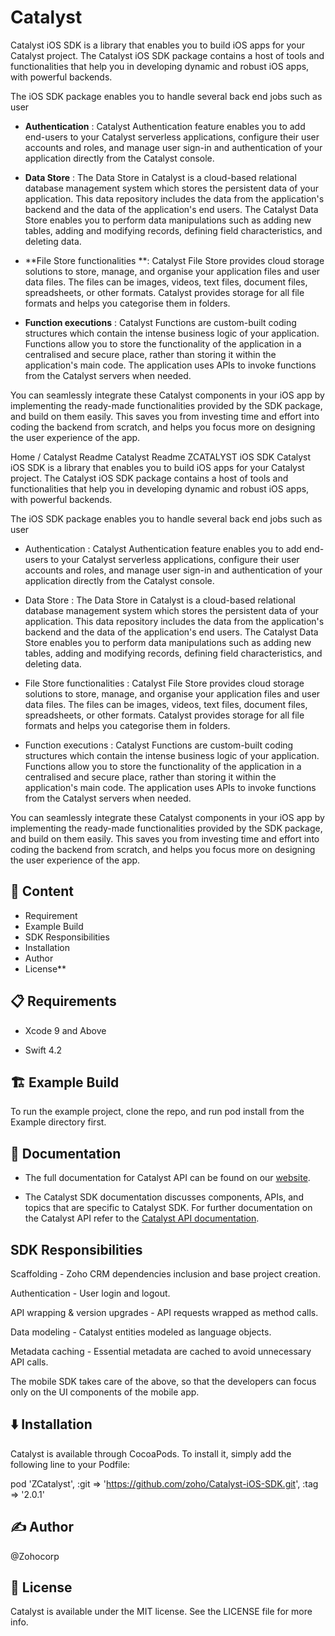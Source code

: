 # Catalyst

Catalyst iOS SDK is a library that enables you to build iOS apps for your Catalyst project. The Catalyst iOS SDK package contains a host of tools and functionalities that help you in developing dynamic and robust iOS apps, with powerful backends.

The iOS SDK package enables you to handle several back end jobs such as user 

- **Authentication** : Catalyst Authentication feature enables you to add end-users to your Catalyst serverless applications, configure their user accounts and roles, and manage user sign-in and authentication of your application directly from the Catalyst console.

- **Data Store** : The Data Store in Catalyst is a cloud-based relational database management system which stores the persistent data of your application. This data repository includes the data from the application's backend and the data of the application's end users. The Catalyst Data Store enables you to perform data manipulations such as adding new tables, adding and modifying records, defining field characteristics, and deleting data.

- **File Store functionalities **: Catalyst File Store provides cloud storage solutions to store, manage, and organise your application files and user data files. The files can be images, videos, text files, document files, spreadsheets, or other formats. Catalyst provides storage for all file formats and helps you categorise them in folders.

- **Function executions** : Catalyst Functions are custom-built coding structures which contain the intense business logic of your application. Functions allow you to store the functionality of the application in a centralised and secure place, rather than storing it within the application's main code. The application uses APIs to invoke functions from the Catalyst servers when needed.

You can seamlessly integrate these Catalyst components in your iOS app by implementing the ready-made functionalities provided by the SDK package, and build on them easily. This saves you from investing time and effort into coding the backend from scratch, and helps you focus more on designing the user experience of the app.


 Home / Catalyst Readme
Catalyst Readme
 ZCATALYST iOS SDK
Catalyst iOS SDK is a library that enables you to build iOS apps for your Catalyst project. The Catalyst iOS SDK package contains a host of tools and functionalities that help you in developing dynamic and robust iOS apps, with powerful backends.

The iOS SDK package enables you to handle several back end jobs such as user 

- Authentication : Catalyst Authentication feature enables you to add end-users to your Catalyst serverless applications, configure their user accounts and roles, and manage user sign-in and authentication of your application directly from the Catalyst console.

- Data Store : The Data Store in Catalyst is a cloud-based relational database management system which stores the persistent data of your application. This data repository includes the data from the application's backend and the data of the application's end users. The Catalyst Data Store enables you to perform data manipulations such as adding new tables, adding and modifying records, defining field characteristics, and deleting data.

- File Store functionalities : Catalyst File Store provides cloud storage solutions to store, manage, and organise your application files and user data files. The files can be images, videos, text files, document files, spreadsheets, or other formats. Catalyst provides storage for all file formats and helps you categorise them in folders.

- Function executions : Catalyst Functions are custom-built coding structures which contain the intense business logic of your application. Functions allow you to store the functionality of the application in a centralised and secure place, rather than storing it within the application's main code. The application uses APIs to invoke functions from the Catalyst servers when needed.

You can seamlessly integrate these Catalyst components in your iOS app by implementing the ready-made functionalities provided by the SDK package, and build on them easily. This saves you from investing time and effort into coding the backend from scratch, and helps you focus more on designing the user experience of the app.

## 📜 Content 
- Requirement
- Example Build
- SDK Responsibilities
- Installation
- Author
- License**

## 📋 Requirements
- Xcode 9 and Above

- Swift 4.2

## 🏗 Example Build
To run the example project, clone the repo, and run pod install from the Example directory first.

## 📖 Documentation 
- The full documentation for Catalyst API can be found on our [website](https://catalyst.zoho.com/help/sdk/ios/overview.html).

- The Catalyst SDK documentation discusses components, APIs, and topics that are specific to Catalyst SDK. For further documentation on the Catalyst API refer to the [Catalyst API documentation](https://catalyst.zoho.com/help/api/introduction/overview.html).

## SDK Responsibilities
Scaffolding - Zoho CRM dependencies inclusion and base project creation.

Authentication - User login and logout.

API wrapping & version upgrades - API requests wrapped as method calls.

Data modeling - Catalyst entities modeled as language objects.

Metadata caching - Essential metadata are cached to avoid unnecessary API calls.

The mobile SDK takes care of the above, so that the developers can focus only on the UI components of the mobile app.

## ⬇️ Installation
Catalyst is available through CocoaPods. To install it, simply add the following line to your Podfile:

pod 'ZCatalyst', :git => 'https://github.com/zoho/Catalyst-iOS-SDK.git', :tag => '2.0.1'

## ✍️ Author
@Zohocorp

## 📄 License
Catalyst is available under the MIT license. See the LICENSE file for more info.
